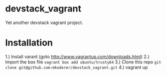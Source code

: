 devstack_vagrant
================

Yet another devstack vagrant project.


Installation
============

1.) Install varant (goto http://www.vagrantup.com/downloads.html)
2.) Import the box file `vagrant box add ubuntu/trusty64`
3.) Clone this repo `git clone git@github.com:mkoderer/devstack_vagrant.git`
4.) vagrant up 


